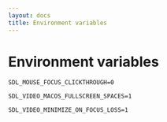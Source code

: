```yaml
---
layout: docs
title: Environment variables
---
```


# Environment variables

    SDL_MOUSE_FOCUS_CLICKTHROUGH=0

    SDL_VIDEO_MACOS_FULLSCREEN_SPACES=1

    SDL_VIDEO_MINIMIZE_ON_FOCUS_LOSS=1
